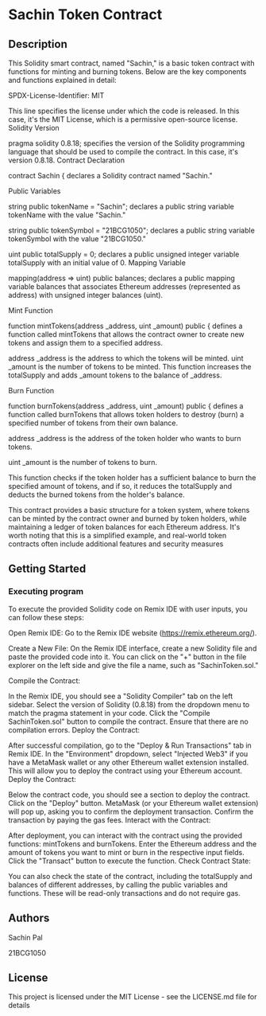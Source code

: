 # Sachin Token Contract



## Description

This Solidity smart contract, named "Sachin," is a basic token contract with functions for minting and burning tokens. Below are the key components and functions explained in detail:

SPDX-License-Identifier: MIT

This line specifies the license under which the code is released. In this case, it's the MIT License, which is a permissive open-source license.
Solidity Version

pragma solidity 0.8.18; specifies the version of the Solidity programming language that should be used to compile the contract. In this case, it's version 0.8.18.
Contract Declaration

contract Sachin { declares a Solidity contract named "Sachin."


Public Variables

string public tokenName = "Sachin"; declares a public string variable tokenName with the value "Sachin."

string public tokenSymbol = "21BCG1050"; declares a public string variable tokenSymbol with the value "21BCG1050."

uint public totalSupply = 0; declares a public unsigned integer variable totalSupply with an initial value of 0.
Mapping Variable

mapping(address => uint) public balances; declares a public mapping variable balances that associates Ethereum addresses (represented as address) with unsigned 
integer balances (uint).

Mint Function

function mintTokens(address _address, uint _amount) public { defines a function called mintTokens that allows the contract owner to create new tokens and assign them to a specified address.

address _address is the address to which the tokens will be minted.
uint _amount is the number of tokens to be minted.
This function increases the totalSupply and adds _amount tokens to the balance of _address.

Burn Function

function burnTokens(address _address, uint _amount) public { defines a function called burnTokens that allows token holders to destroy (burn) a specified number of tokens from their own balance.

address _address is the address of the token holder who wants to burn tokens.

uint _amount is the number of tokens to burn.

This function checks if the token holder has a sufficient balance to burn the specified amount of tokens, and if so, it reduces the totalSupply and deducts the burned tokens from the holder's balance.

This contract provides a basic structure for a token system, where tokens can be minted by the contract owner and burned by token holders, while maintaining a ledger of token balances for each Ethereum address. It's worth noting that this is a simplified example, and real-world token contracts often include additional features and security measures

## Getting Started

### Executing program

To execute the provided Solidity code on Remix IDE with user inputs, you can follow these steps:

Open Remix IDE: Go to the Remix IDE website (https://remix.ethereum.org/).

Create a New File: On the Remix IDE interface, create a new Solidity file and paste the provided code into it. You can click on the "+" button in the file explorer on the left side and give the file a name, such as "SachinToken.sol."

Compile the Contract:

In the Remix IDE, you should see a "Solidity Compiler" tab on the left sidebar.
Select the version of Solidity (0.8.18) from the dropdown menu to match the pragma statement in your code.
Click the "Compile SachinToken.sol" button to compile the contract. Ensure that there are no compilation errors.
Deploy the Contract:

After successful compilation, go to the "Deploy & Run Transactions" tab in Remix IDE.
In the "Environment" dropdown, select "Injected Web3" if you have a MetaMask wallet or any other Ethereum wallet extension installed. This will allow you to deploy the contract using your Ethereum account.
Deploy the Contract:

Below the contract code, you should see a section to deploy the contract.
Click on the "Deploy" button.
MetaMask (or your Ethereum wallet extension) will pop up, asking you to confirm the deployment transaction. Confirm the transaction by paying the gas fees.
Interact with the Contract:

After deployment, you can interact with the contract using the provided functions: mintTokens and burnTokens.
Enter the Ethereum address and the amount of tokens you want to mint or burn in the respective input fields.
Click the "Transact" button to execute the function.
Check Contract State:

You can also check the state of the contract, including the totalSupply and balances of different addresses, by calling the public variables and functions. These will be read-only transactions and do not require gas.

## Authors

Sachin Pal

21BCG1050


## License

This project is licensed under the MIT License - see the LICENSE.md file for details

